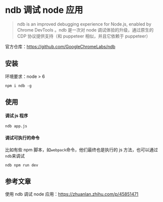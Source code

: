 # ndb 调试 node 应用

> ndb is an improved debugging experience for Node.js, enabled by Chrome DevTools 。ndb 是一次对 node 调试体验的升级，通过原生的 CDP 协议提供支持（和 puppeteer 相似，并且它依赖于 puppeteer）

官方仓库：https://github.com/GoogleChromeLabs/ndb

## 安装

环境要求：node > 6

```shell
npm i ndb -g
```

## 使用

#### 调试 js 程序

```shell
ndb app.js
```

#### 调试可执行的命令

比如有些 npm 脚本，如`webpack`命令，他们最终也是执行的 js 方法，也可以通过`ndb`来调试

```shell
ndb npm run dev
```



## 参考文章

使用 ndb 调试 node 应用：https://zhuanlan.zhihu.com/p/45851471